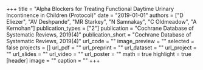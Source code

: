 +++
title = "Alpha Blockers for Treating Functional Daytime Urinary Incontinence in Children (Protocol)"
date = "2019-01-01"
authors = ["D Eliezer", "AV Deshpande", "MR Starkey", "N Samnakay", "C Oldmeadow", "A Kernohan"]
publication_types = ["2"]
publication = "Cochrane Database of Systematic Reviews, 2019(4)"
publication_short = "Cochrane Database of Systematic Reviews, 2019(4)"
url_code = ""
image_preview = ""
selected = false
projects = []
url_pdf = ""
url_preprint = ""
url_dataset = ""
url_project = ""
url_slides = ""
url_video = ""
url_poster = ""
math = true
highlight = true
[header]
image = ""
caption = ""
+++
